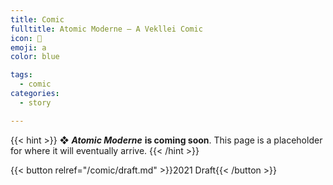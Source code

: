 ```yaml
---
title: Comic
fulltitle: Atomic Moderne — A Vekllei Comic
icon: 💫
emoji: a
color: blue

tags: 
  - comic
categories:
  - story

---
```

{{< hint >}}
❖ ***Atomic Moderne*** **is coming soon**. This page is a placeholder for where it will eventually arrive.
{{< /hint >}}

{{< button relref="/comic/draft.md" >}}2021 Draft{{< /button >}}
